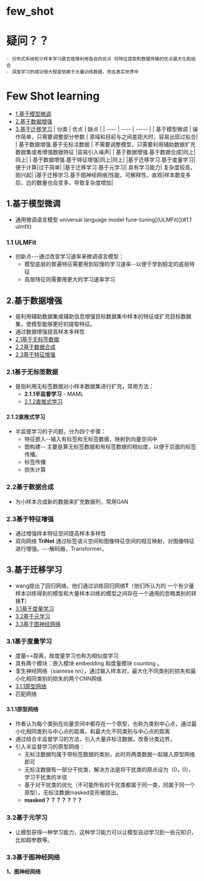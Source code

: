 # few_shot
# 疑问？？
    - 分布式系统和少样本学习是否能够利用各自的优点 将特征提取和数据传输的优点最大化和结合
    - 深度学习的成功很大程度依赖于大量训练数据，而在真实世界中

# Few Shot learning
- [1.基于模型微调](#1.基于模型微调)
- [2.基于数据增强](#2.基于数据增强)
- [3.基于迁移学习](#3.基于迁移学习)
|  分类   | 优点  |  缺点  |
|  ----  | ----  | -----  |
| 基于模型微调  | 操作简单，只需要调整部分参数 |  源域和目前与之间差距大时，容易出现过拟合|
| 基于数据增强.基于无标注数据  | 不需要调整模型，只需要利用辅助数据扩充数据集或者增强数据特征  |容易引入噪声|
| 基于数据增强.基于数据合成|同上|同上|
| 基于数据增强.基于特征增强|同上|同上|
|基于迁移学习.基于度量学习|便于计算|过于简单|
|基于迁移学习.基于元学习| 具有学习能力| 复杂度较高，刚兴起|
|基于迁移学习.基于图神经网络|性能，可解释性，直观|样本数变多后，边的数量也会变多，导致复杂度增加|

## 1.基于模型微调
- 通用微调语言模型 universal language model fune-tuning[(ULMFit)](#1.1 ulmfit)

### 1.1 ULMFit
- 创新点---通过改变学习速率来微调语言模型：
  - 模型底层的普遍特征需要用到较慢的学习速率--以便于学到稳定的底层特征
  - 高层特征则需要用更大的学习速率学习
## 2.基于数据增强
- 是利用辅助数据集或辅助信息增强目标数据集中样本的特征或扩充目标数据集，使模型能够更好的提取特征。
- 通过数据增强提高样本多样性
- [2.1基于无标签数据](#2.1基于无标签数据)
- [2.2基于数据合成](#2.2基于数据合成)
- [2.3基于特征增强](#2.3基于数据增强)
### 2.1基于无标签数据
- 是指利用无标签数据对小样本数据集进行扩充，常用方法：
  - **2.1.1半监督学习** - MAML
  - [2.1.2直推式学习](#2.1.2直推式学习)
#### 2.1.2直推式学习
- 半监督学习的子问题，分为四个步骤：
  - 特征嵌入--输入有标签和无标签数据，映射到向量空间中
  - 图构建-- 主要是算无标签数据和有标签数据的相似度，以便于后面的标签传播。
  - 标签传播
  - 损失计算
### 2.2基于数据合成
- 为小样本合成新的数据来扩充数据列，常用GAN
### 2.3基于特征增强
- 通过增强样本特征空间提高样本多样性
- 双向网络 **TriNet** 通过标签语义空间和图像特征空间的相互映射，对图像特征进行增强。---解码器，Transformer。
## 3.基于迁移学习
- wang提出了回归网络，他们通过训练回归网络**T**（他们所认为的 一个有少量样本训练得到的模型和大量样本训练的模型之间存在一个通用的忽略类别的转换**T**）
- [3.1基于度量学习](#3.1基于度量学习)
- [3.2基于元学习](#32基于元学习)
- [3.3基于图神经网络](#3.3基于图神经网络)
### 3.1基于度量学习
- 度量==距离，故度量学习也称为相似度学习
- 具有两个模块：嵌入模块 embedding 和度量模块 counting 。
- 孪生神经网络（siamese nn），通过输入样本对，最大化不同类别的损失和最小化相同类别的损失的两个CNN网络
- [3.1.1原型网络](#3.1.1原型网络)
- 匹配网络
#### 3.1.1原型网络
- 作者认为每个类别在向量空间中都存在一个原型，也称为类别中心点，通过最小化相同类别与中心点的距离，和最大化不同类别与中心点的距离
- 通过结合半监督学习的方法，引入大量非标注数据，改善分类边界。
- 引入半监督学习的原型网络：
  - 无标注数据均属于带标签数据的类别，此时将两类数据一起输入原型网络即可
  - 无标注数据有一部分干扰类，解决方法是将干扰类的原点设为（0，0），学习干扰类的半径
  - 基于对干扰类的优化（不可能所有的干扰类都属于同一类，同属于同一个原型），无标注数据masked变形被提出。
  - **masked？？？？？？？**
### 3.2基于元学习
- 让模型获得一种学习能力，这种学习能力可以让模型自动学习到一些元知识，比如超参数等。
### 3.3基于图神经网络
**1、图神经网络**   